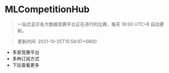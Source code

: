 # MLCompetitionHub

> 一站式显示各大数据竞赛平台正在进行的比赛，每天 16:00 UTC+8 自动更新。
  
> 更新时间: 2021-10-25T15:59:07+0800 

* 多家竞赛平台
* 多种订阅方式
* 下拉查看更多